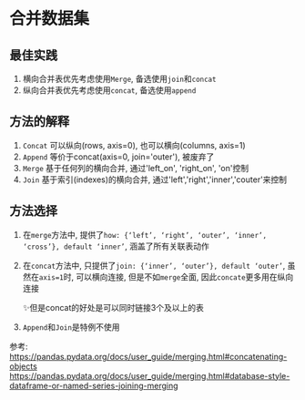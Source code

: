 # 合并数据集

## 最佳实践

1. 横向合并表优先考虑使用`Merge`, 备选使用`join`和`concat`
2. 纵向合并表优先考虑使用`concat`, 备选使用`append`

## 方法的解释
1. `Concat` 可以纵向(rows, axis=0), 也可以横向(columns, axis=1)
2. `Append` 等价于concat(axis=0, join='outer'), 被废弃了
3. `Merge` 基于任何列的横向合并, 通过'left_on', 'right_on', 'on'控制
4. `Join` 基于索引(indexes)的横向合并, 通过'left','right','inner','couter'来控制

## 方法选择

1. 在`merge`方法中, 提供了`how: {‘left’, ‘right’, ‘outer’, ‘inner’, ‘cross’}, default ‘inner’`, 涵盖了所有关联表动作
2. 在`concat`方法中, 只提供了`join: {‘inner’, ‘outer’}, default ‘outer’`, 虽然在`axis=1`时, 可以横向连接, 但是不如`merge`全面, 因此`concate`更多用在纵向连接

    ✨但是concat的好处是可以同时链接3个及以上的表

3. `Append`和`Join`是特例不使用


参考:
https://pandas.pydata.org/docs/user_guide/merging.html#concatenating-objects
https://pandas.pydata.org/docs/user_guide/merging.html#database-style-dataframe-or-named-series-joining-merging
